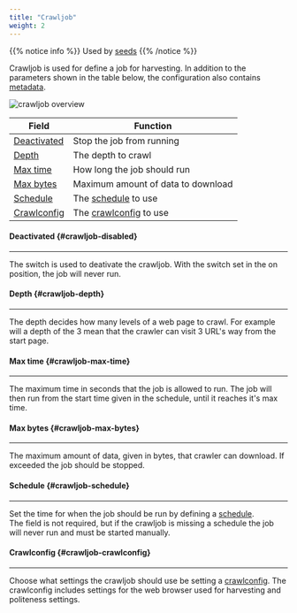 ```yaml
---
title: "Crawljob"
weight: 2
---
```


{{% notice info %}}
Used by [seeds](../entities-and-seeds#seed)
{{% /notice %}}

Crawljob is used for define a job for harvesting. In addition to the parameters shown in the table below, 
the configuration also contains [metadata](../#veidemann-meta).

![crawljob overview](/veidemann/docs/img/crawljob/veidemann_dashboard_crawljob_overview.png)  


Field                                | Function
-------------------------------------|------------------------------------------
[Deactivated](#crawljob-disabled)    | Stop the job from running
[Depth](#crawljob-depth)             | The depth to crawl
[Max time](#crawljob-max-time)       | How long the job should run
[Max bytes](#crawljob-max-bytes)     | Maximum amount of data to download
[Schedule](#crawljob-schedule)       | The [schedule](../schedule) to use
[Crawlconfig](#crawljob-crawlconfig) | The [crawlconfig](../crawlconfig) to use  


#### Deactivated {#crawljob-disabled}
--------------------------------------
The switch is used to deativate the crawljob. With the switch set in the on position, the job will never run.

#### Depth {#crawljob-depth}
----------------------------
The depth decides how many levels of a web page to crawl. For example will a depth of the 3 mean that the crawler can
visit 3 URL's way from the start page.

#### Max time {#crawljob-max-time}
----------------------------------  
The maximum time in seconds that the job is allowed to run. The job will then run from the start time given in the 
schedule, until it reaches it's max time.

#### Max bytes {#crawljob-max-bytes}
------------------------------------- 
The maximum amount of data, given in bytes, that crawler can download. If exceeded the job should be stopped.
 
#### Schedule {#crawljob-schedule}
----------------------------------  
Set the time for when the job should be run by defining a [schedule](../schedule).  
The field is not required, but if the crawljob is missing a schedule the job will never run and must be started 
manually. 

#### Crawlconfig {#crawljob-crawlconfig}
----------------------------------------
Choose what settings the crawljob should use be setting a [crawlconfig](../crawlconfig).
The crawlconfig includes settings for the web browser used for harvesting and politeness settings. 